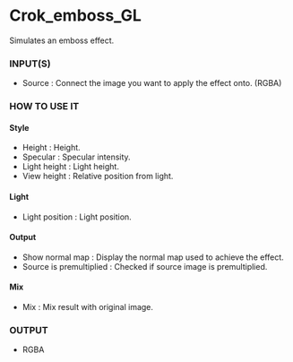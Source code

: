 # Crok_emboss_GL

Simulates an emboss effect.

### INPUT(S)
* Source : Connect the image you want to apply the effect onto. (RGBA)

### HOW TO USE IT

#### Style

* Height : Height.
* Specular : Specular intensity.
* Light height : Light height.
* View height : Relative position from light.

#### Light

* Light position : Light position.

#### Output

* Show normal map : Display the normal map used to achieve the effect.
* Source is premultiplied : Checked if source image is premultiplied.

#### Mix

* Mix : Mix result with original image.

### OUTPUT
* RGBA
